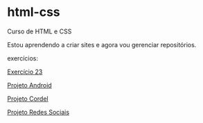 # html-css

Curso de HTML e CSS

Estou aprendendo a criar sites e agora vou gerenciar repositórios.

exercícios:

<a href="https://crisfrota-menezes.github.io/html-css/exercicios/ex023/mq002/index.html" target="_blank">Exercício 23</a>

<a href="https://crisfrota-menezes.github.io/html-css/desafios/df010/index.html" target="_blank">Projeto Android</a>

<a href="https://crisfrota-menezes.github.io/html-css/desafios/df012/index.html" target="_blank">Projeto Cordel</a>

<a href="https://crisfrota-menezes.github.io/html-css/desafios/df013/index.html" target="_blank">Projeto Redes Sociais</a>
